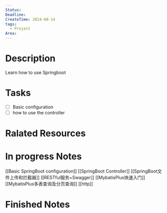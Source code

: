 ```yaml
---
Status: 
Deadline: 
CreateTime: 2024-08-14
tags:
  - Project
Area:
---
```


# Description
Learn how to use Springboot

# Tasks
- [ ] Basic configuration
- [ ] how to use the controller

# Ralated Resources

# In progress Notes
[[Basic SpringBoot configuration]]
[[SpringBoot Controller]]
[[SpringBoot文件上传和拦截器]]
[[RESTful服务+Swagger]]
[[MybatisPlus快速入门]]
[[MybatisPlus多表查询及分页查询]]
[[http]]
# Finished Notes

